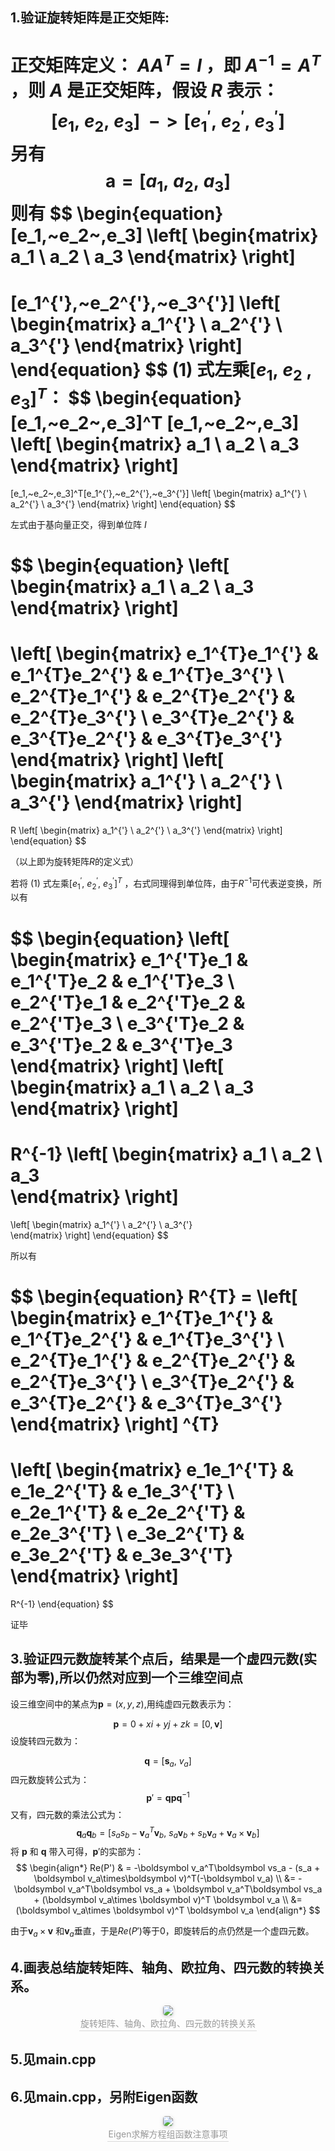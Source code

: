 ## 1.验证旋转矩阵是正交矩阵:


正交矩阵定义： $AA^T = I$ ，即 $A^{-1} = A^T$ ，则 $A$ 是正交矩阵，假设 $R$ 表示：
$$[e_1,~e_2,~e_3] ~~->[e_1^{'},~e_2^{'},~e_3^{'}]$$
另有
$$\boldsymbol  a =[a_1,~a_2,~a_3] $$ 
则有
$$
\begin{equation} 
[e_1,~e_2~,e_3] 
\left[ \begin{matrix} 
a_1 \\
a_2 \\
a_3 
\end{matrix} \right] 
= 
[e_1^{'},~e_2^{'},~e_3^{'}] 
\left[ \begin{matrix} 
a_1^{'} \\
a_2^{'} \\
a_3^{'} 
\end{matrix} \right]
\end{equation}
$$
$(1)$ 式左乘$[e_1,~e_2~,e_3]^T$：
$$
\begin{equation} 
[e_1,~e_2~,e_3]^T
[e_1,~e_2~,e_3] 
\left[ \begin{matrix} 
a_1 \\
a_2 \\
a_3 
\end{matrix} \right] 
= 
[e_1,~e_2~,e_3]^T[e_1^{'},~e_2^{'},~e_3^{'}] 
\left[ \begin{matrix} 
a_1^{'} \\
a_2^{'} \\
a_3^{'} 
\end{matrix} \right]
\end{equation}
$$

左式由于基向量正交，得到单位阵 $I$

$$
\begin{equation} 
\left[ \begin{matrix} 
a_1 \\
a_2 \\
a_3 
\end{matrix} \right] 
=
\left[ \begin{matrix} 
e_1^{T}e_1^{'} & e_1^{T}e_2^{'} & e_1^{T}e_3^{'}   \\
e_2^{T}e_1^{'} & e_2^{T}e_2^{'} & e_2^{T}e_3^{'}  \\
e_3^{T}e_2^{'} & e_3^{T}e_2^{'} & e_3^{T}e_3^{'}   
\end{matrix} \right]
\left[ \begin{matrix} 
a_1^{'} \\
a_2^{'} \\
a_3^{'} 
\end{matrix} \right]
= 
R \left[ \begin{matrix} 
a_1^{'} \\
a_2^{'} \\
a_3^{'} 
\end{matrix} \right]
\end{equation}
$$

（以上即为旋转矩阵$R$的定义式）

若将 $(1)~$式左乘$[e_1^{'},~e_2^{'},~e_3^{'}]^{T}$ ，右式同理得到单位阵，由于$R^{-1}$可代表逆变换，所以有

$$
\begin{equation} 
\left[ \begin{matrix} 
e_1^{'T}e_1 & e_1^{'T}e_2 & e_1^{'T}e_3   \\
e_2^{'T}e_1 & e_2^{'T}e_2 & e_2^{'T}e_3  \\
e_3^{'T}e_2 & e_3^{'T}e_2 & e_3^{'T}e_3   
\end{matrix} \right]
\left[ \begin{matrix} 
a_1 \\
a_2 \\
a_3  
\end{matrix} \right]
= 
R^{-1}  \left[ \begin{matrix} 
a_1 \\
a_2 \\
a_3  
\end{matrix} \right]
= 
\left[ \begin{matrix} 
a_1^{'} \\
a_2^{'} \\
a_3^{'}  
\end{matrix} \right]
\end{equation}
$$

所以有

$$
\begin{equation}
R^{T} = \left[ \begin{matrix} 
e_1^{T}e_1^{'} & e_1^{T}e_2^{'} & e_1^{T}e_3^{'}   \\
e_2^{T}e_1^{'} & e_2^{T}e_2^{'} & e_2^{T}e_3^{'}  \\
e_3^{T}e_2^{'} & e_3^{T}e_2^{'} & e_3^{T}e_3^{'}   
\end{matrix} \right] ^{T}
=
\left[ \begin{matrix} 
e_1e_1^{'T} & e_1e_2^{'T} & e_1e_3^{'T}   \\
e_2e_1^{'T} & e_2e_2^{'T} & e_2e_3^{'T}  \\
e_3e_2^{'T} & e_3e_2^{'T} & e_3e_3^{'T}   
\end{matrix} \right]
=
R^{-1}
\end{equation}
$$

证毕
## 3.验证四元数旋转某个点后，结果是一个虚四元数(实部为零),所以仍然对应到一个三维空间点
设三维空间中的某点为$\boldsymbol {p} = (x, y, z)$,用纯虚四元数表示为：

$$
\boldsymbol  {p} = 0 + xi + yj + zk = [0,\boldsymbol v]
$$
设旋转四元数为：

$$
\boldsymbol  {q} = [\boldsymbol s_a,~v_a]
$$
 四元数旋转公式为：
$$
\boldsymbol {p}'= \boldsymbol  {q}\boldsymbol  {p}\boldsymbol  {q}^{-1}
$$
又有，四元数的乘法公式为： 
$$
\boldsymbol q_a\boldsymbol q_b = [ s_a s_b - \boldsymbol v_a^T\boldsymbol v_b,~ s_a\boldsymbol v_b +  s_b\boldsymbol v_a + \boldsymbol v_a \times \boldsymbol v_b]
$$
将 $\boldsymbol  {p}$ 和 $\boldsymbol  {q}$ 带入可得，$\boldsymbol p'$的实部为：
$$
\begin{align*}
Re(P') & = -\boldsymbol v_a^T\boldsymbol vs_a - (s_a + \boldsymbol v_a\times\boldsymbol v)^T(-\boldsymbol v_a) \\
&= -\boldsymbol v_a^T\boldsymbol vs_a + \boldsymbol v_a^T\boldsymbol vs_a + (\boldsymbol v_a\times \boldsymbol v)^T \boldsymbol v_a \\
&= (\boldsymbol v_a\times \boldsymbol v)^T \boldsymbol v_a
\end{align*}
$$

由于$\boldsymbol v_a\times\boldsymbol v$ 和$\boldsymbol v_a$垂直，于是$Re(P')$等于$0$，即旋转后的点仍然是一个虚四元数。
## 4.画表总结旋转矩阵、轴角、欧拉角、四元数的转换关系。
<center>
    <img style="border-radius: 0.3125em;
    box-shadow: 0 2px 4px 0 rgba(34,36,38,.12),0 2px 10px 0 rgba(34,36,38,.08);" 
    src="https://pica.zhimg.com/70/v2-7853e80c2a34c982ecccf2100ffc9243_1440w.avis?source=172ae18b&biz_tag=Post">
    <br>
    <div style="color:orange; border-bottom: 1px solid #d9d9d9;
    display: inline-block;
    color: #999;
    padding: 2px;">旋转矩阵、轴角、欧拉角、四元数的转换关系</div>
</center>

## 5.见main.cpp
## 6.见main.cpp，另附Eigen函数

<center>
    <img style="border-radius: 0.3125em;
    box-shadow: 0 2px 4px 0 rgba(34,36,38,.12),0 2px 10px 0 rgba(34,36,38,.08);" 
    src="https://img-blog.csdnimg.cn/20181029195140657.png?x-oss-process=image/watermark,type_ZmFuZ3poZW5naGVpdGk,shadow_10,text_aHR0cHM6Ly9ibG9nLmNzZG4ubmV0L2hhbnNoaWhhbzEzMzYyOTU2NTQ=,size_16,color_FFFFFF,t_70">
    <br>
    <div style="color:orange; border-bottom: 1px solid #d9d9d9;
    display: inline-block;
    color: #999;
    padding: 2px;">Eigen求解方程组函数注意事项</div>
</center>